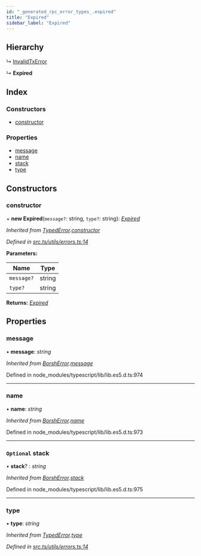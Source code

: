 ```yaml
---
id: "_generated_rpc_error_types_.expired"
title: "Expired"
sidebar_label: "Expired"
---
```


## Hierarchy

  ↳ [InvalidTxError](_generated_rpc_error_types_.invalidtxerror.md)

  ↳ **Expired**

## Index

### Constructors

* [constructor](_generated_rpc_error_types_.expired.md#constructor)

### Properties

* [message](_generated_rpc_error_types_.expired.md#message)
* [name](_generated_rpc_error_types_.expired.md#name)
* [stack](_generated_rpc_error_types_.expired.md#optional-stack)
* [type](_generated_rpc_error_types_.expired.md#type)

## Constructors

###  constructor

\+ **new Expired**(`message?`: string, `type?`: string): *[Expired](_generated_rpc_error_types_.expired.md)*

*Inherited from [TypedError](_utils_errors_.typederror.md).[constructor](_utils_errors_.typederror.md#constructor)*

*Defined in [src.ts/utils/errors.ts:14](https://github.com/nearprotocol/nearlib/blob/213b318/src.ts/utils/errors.ts#L14)*

**Parameters:**

Name | Type |
------ | ------ |
`message?` | string |
`type?` | string |

**Returns:** *[Expired](_generated_rpc_error_types_.expired.md)*

## Properties

###  message

• **message**: *string*

*Inherited from [BorshError](_utils_serialize_.borsherror.md).[message](_utils_serialize_.borsherror.md#message)*

Defined in node_modules/typescript/lib/lib.es5.d.ts:974

___

###  name

• **name**: *string*

*Inherited from [BorshError](_utils_serialize_.borsherror.md).[name](_utils_serialize_.borsherror.md#name)*

Defined in node_modules/typescript/lib/lib.es5.d.ts:973

___

### `Optional` stack

• **stack**? : *string*

*Inherited from [BorshError](_utils_serialize_.borsherror.md).[stack](_utils_serialize_.borsherror.md#optional-stack)*

Defined in node_modules/typescript/lib/lib.es5.d.ts:975

___

###  type

• **type**: *string*

*Inherited from [TypedError](_utils_errors_.typederror.md).[type](_utils_errors_.typederror.md#type)*

*Defined in [src.ts/utils/errors.ts:14](https://github.com/nearprotocol/nearlib/blob/213b318/src.ts/utils/errors.ts#L14)*
